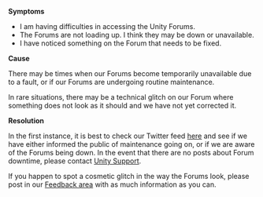 
        

**Symptoms** 

*   I am having difficulties in accessing the Unity Forums.
*   The Forums are not loading up. I think they may be down or unavailable.
*   I have noticed something on the Forum that needs to be fixed.

**Cause** 

There may be times when our Forums become temporarily unavailable due to a fault, or if our Forums are undergoing routine maintenance.

In rare situations, there may be a technical glitch on our Forum where something does not look as it should and we have not yet corrected it.

**Resolution** 

In the first instance, it is best to check our Twitter feed [here](https://twitter.com/unity3d) and see if we have either informed the public of maintenance going on, or if we are aware of the Forums being down. In the event that there are no posts about Forum downtime, please contact [Unity Support](/hc/en-us/requests/new).

If you happen to spot a cosmetic glitch in the way the Forums look, please post in our [Feedback area](https://forum.unity3d.com/forums/forum-issues-feedback.111/) with as much information as you can.

      
